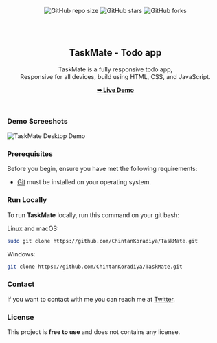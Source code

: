 <div align="center">
  
  ![GitHub repo size](https://img.shields.io/github/repo-size/ChintanKoradiya/TaskMate)
  ![GitHub stars](https://img.shields.io/github/stars/ChintanKoradiya/TaskMate?style=social)
  ![GitHub forks](https://img.shields.io/github/forks/ChintanKoradiya/TaskMate?style=social)


  <br />
  <br />

  <h2 align="center">TaskMate - Todo app</h2>

  TaskMate is a fully responsive todo app, <br />Responsive for all devices, build using HTML, CSS, and JavaScript.

  <a href="https://chintan1312.github.io/taskMate/"><strong>➥ Live Demo</strong></a>

</div>

<br />

### Demo Screeshots

![TaskMate Desktop Demo](./readme-images/desktop.png "Desktop Demo")

### Prerequisites

Before you begin, ensure you have met the following requirements:

* [Git](https://git-scm.com/downloads "Download Git") must be installed on your operating system.

### Run Locally

To run **TaskMate** locally, run this command on your git bash:

Linux and macOS:

```bash
sudo git clone https://github.com/ChintanKoradiya/TaskMate.git
```

Windows:

```bash
git clone https://github.com/ChintanKoradiya/TaskMate.git
```

### Contact

If you want to contact with me you can reach me at [Twitter](https://www.twitter.com/ChintanKoradiya).

### License

This project is **free to use** and does not contains any license.
